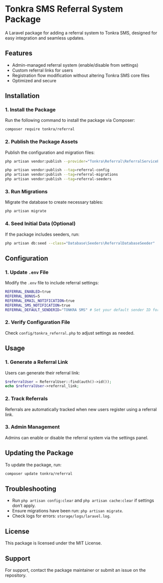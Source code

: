 # Tonkra SMS Referral System Package

A Laravel package for adding a referral system to Tonkra SMS, designed for easy integration and seamless updates.

## Features
- Admin-managed referral system (enable/disable from settings)
- Custom referral links for users
- Registration flow modification without altering Tonkra SMS core files
- Optimized and secure

## Installation

### 1. Install the Package
Run the following command to install the package via Composer:
```sh
composer require tonkra/referral
```

### 2. Publish the Package Assets
Publish the configuration and migration files:
```sh
php artisan vendor:publish --provider="Tonkra\Referral\ReferralServiceProvider"
```
```sh
php artisan vendor:publish --tag=referral-config
php artisan vendor:publish --tag=referral-migrations
php artisan vendor:publish --tag=referral-seeders
```

### 3. Run Migrations
Migrate the database to create necessary tables:
```sh
php artisan migrate
```

### 4. Seed Initial Data (Optional)
If the package includes seeders, run:
```sh
php artisan db:seed --class="Database\Seeders\ReferralDatabaseSeeder"
```

## Configuration

### 1. Update `.env` File
Modify the `.env` file to include referral settings:
```sh
REFERRAL_ENABLED=true
REFERRAL_BONUS=5
REFERRAL_EMAIL_NOTIFICATION=true
REFERRAL_SMS_NOTIFICATION=true
REFERRAL_DEFAULT_SENDERID="TONKRA SMS" # Set your default sender ID for sms notifications
```

### 2. Verify Configuration File
Check `config/tonkra_referral.php` to adjust settings as needed.

## Usage

### 1. Generate a Referral Link
Users can generate their referral link:
```php
$referralUser = ReferralUser::find(auth()->id());
echo $referralUser->referral_link;
```

### 2. Track Referrals
Referrals are automatically tracked when new users register using a referral link.

### 3. Admin Management
Admins can enable or disable the referral system via the settings panel.

## Updating the Package
To update the package, run:
```sh
composer update tonkra/referral
```

## Troubleshooting
- Run `php artisan config:clear` and `php artisan cache:clear` if settings don’t apply.
- Ensure migrations have been run: `php artisan migrate`.
- Check logs for errors: `storage/logs/laravel.log`.

## License
This package is licensed under the MIT License.

## Support
For support, contact the package maintainer or submit an issue on the repository.

